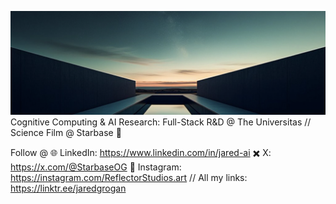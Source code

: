![Starbase Banner](https://raw.githubusercontent.com/jaredgrogan/jaredgrogan/main/starbaseog_banner.png)
Cognitive Computing & AI Research: Full-Stack R&D @ The Universitas
             // Science Film @ Starbase 🚀

Follow @
🌐 LinkedIn: https://www.linkedin.com/in/jared-ai
✖️  X: https://x.com/@StarbaseOG
📸  Instagram: https://instagram.com/ReflectorStudios.art
// All my links: https://linktr.ee/jaredgrogan
